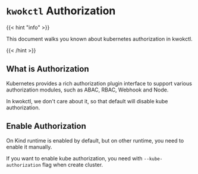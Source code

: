 # `kwokctl` Authorization

{{< hint "info" >}}

This document walks you known about kubernetes authorization in kwokctl.

{{< /hint >}}

## What is Authorization

Kubernetes provides a rich authorization plugin interface to support various authorization modules,
such as ABAC, RBAC, Webhook and Node.

In kwokctl, we don't care about it, so that default will disable kube authorization.

## Enable Authorization

On Kind runtime is enabled by default, but on other runtime, you need to enable it manually.

If you want to enable kube authorization, you need with `--kube-authorization` flag when create cluster.
